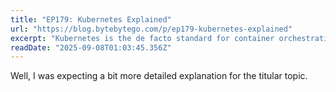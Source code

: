 ```yaml
---
title: "EP179: Kubernetes Explained"
url: "https://blog.bytebytego.com/p/ep179-kubernetes-explained"
excerpt: "Kubernetes is the de facto standard for container orchestration."
readDate: "2025-09-08T01:03:45.356Z"
---
```


Well, I was expecting a bit more detailed explanation for the titular topic.
